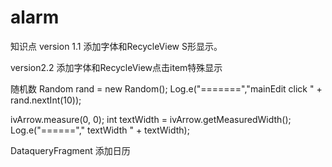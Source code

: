 # alarm
知识点
version 1.1
添加字体和RecycleView S形显示。

version2.2
添加字体和RecycleView点击item特殊显示

随机数
Random rand = new Random();
Log.e("=======","mainEdit click " + rand.nextInt(10));

ivArrow.measure(0, 0);
int textWidth = ivArrow.getMeasuredWidth();
Log.e("======"," textWidth " + textWidth);


DataqueryFragment 添加日历